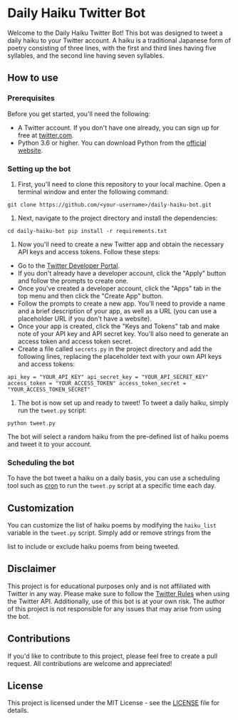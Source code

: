 # Daily Haiku Twitter Bot

Welcome to the Daily Haiku Twitter Bot! This bot was designed to tweet a daily haiku to your Twitter account. A haiku is a traditional Japanese form of poetry consisting of three lines, with the first and third lines having five syllables, and the second line having seven syllables.

## How to use

### Prerequisites

Before you get started, you'll need the following:

- A Twitter account. If you don't have one already, you can sign up for free at [twitter.com](https://twitter.com/).
- Python 3.6 or higher. You can download Python from the [official website](https://www.python.org/downloads/).

### Setting up the bot

1.  First, you'll need to clone this repository to your local machine. Open a terminal window and enter the following command:

`git clone https://github.com/<your-username>/daily-haiku-bot.git`

1.  Next, navigate to the project directory and install the dependencies:

`cd daily-haiku-bot
pip install -r requirements.txt`

1.  Now you'll need to create a new Twitter app and obtain the necessary API keys and access tokens. Follow these steps:

- Go to the [Twitter Developer Portal](https://developer.twitter.com/en/docs/twitter-api/getting-started/getting-access-to-the-twitter-api).
- If you don't already have a developer account, click the "Apply" button and follow the prompts to create one.
- Once you've created a developer account, click the "Apps" tab in the top menu and then click the "Create App" button.
- Follow the prompts to create a new app. You'll need to provide a name and a brief description of your app, as well as a URL (you can use a placeholder URL if you don't have a website).
- Once your app is created, click the "Keys and Tokens" tab and make note of your API key and API secret key. You'll also need to generate an access token and access token secret.
- Create a file called `secrets.py` in the project directory and add the following lines, replacing the placeholder text with your own API keys and access tokens:

`api_key = "YOUR_API_KEY"
api_secret_key = "YOUR_API_SECRET_KEY"
access_token = "YOUR_ACCESS_TOKEN"
access_token_secret = "YOUR_ACCESS_TOKEN_SECRET"`

1.  The bot is now set up and ready to tweet! To tweet a daily haiku, simply run the `tweet.py` script:

`python tweet.py`

The bot will select a random haiku from the pre-defined list of haiku poems and tweet it to your account.

### Scheduling the bot

To have the bot tweet a haiku on a daily basis, you can use a scheduling tool such as [cron](https://en.wikipedia.org/wiki/Cron) to run the `tweet.py` script at a specific time each day.

## Customization

You can customize the list of haiku poems by modifying the `haiku_list` variable in the `tweet.py` script. Simply add or remove strings from the

list to include or exclude haiku poems from being tweeted.

## Disclaimer

This project is for educational purposes only and is not affiliated with Twitter in any way. Please make sure to follow the [Twitter Rules](https://twitter.com/en/rules) when using the Twitter API. Additionally, use of this bot is at your own risk. The author of this project is not responsible for any issues that may arise from using the bot.

## Contributions

If you'd like to contribute to this project, please feel free to create a pull request. All contributions are welcome and appreciated!

## License

This project is licensed under the MIT License - see the [LICENSE](https://chat.openai.com/chat/LICENSE) file for details.
